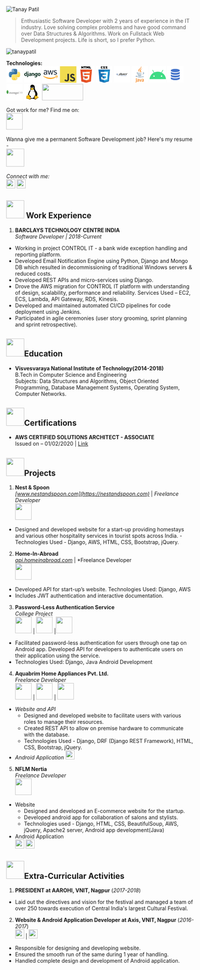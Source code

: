
![Tanay Patil](https://drive.google.com/uc?export=view&id=1BWx307vyjLDtaFCjiLUzX9Q2hjlTyjh1)
> Enthusiastic Software Developer with 2 years of experience in the IT industry. Love solving complex problems and have good command over Data Structures & Algorithms. Work on Fullstack Web Development projects. Life is short, so I prefer Python.

<p align="left"> <img src="https://komarev.com/ghpvc/?username=tanaypatil" alt="tanaypatil" /> </p>

**Technologies:**  
<img height="44" width="44" src="https://raw.githubusercontent.com/github/explore/80688e429a7d4ef2fca1e82350fe8e3517d3494d/topics/python/python.png" /> <img height="44" width="44" src="https://raw.githubusercontent.com/github/explore/80688e429a7d4ef2fca1e82350fe8e3517d3494d/topics/django/django.png" /> <img height="44" width="44" src="https://raw.githubusercontent.com/github/explore/fbceb94436312b6dacde68d122a5b9c7d11f9524/topics/aws/aws.png" /> <img height="44" width="44" src="https://raw.githubusercontent.com/github/explore/80688e429a7d4ef2fca1e82350fe8e3517d3494d/topics/javascript/javascript.png" /> <img height="44" width="44" src="https://raw.githubusercontent.com/github/explore/80688e429a7d4ef2fca1e82350fe8e3517d3494d/topics/html/html.png" /> <img height="44" width="44" src="https://raw.githubusercontent.com/github/explore/80688e429a7d4ef2fca1e82350fe8e3517d3494d/topics/css/css.png" /> <img height="44" width="44" src="https://raw.githubusercontent.com/github/explore/80688e429a7d4ef2fca1e82350fe8e3517d3494d/topics/jquery/jquery.png" /> <img height="44" width="44" src="https://raw.githubusercontent.com/github/explore/80688e429a7d4ef2fca1e82350fe8e3517d3494d/topics/java/java.png" /> <img height="44" width="44" src="https://raw.githubusercontent.com/github/explore/80688e429a7d4ef2fca1e82350fe8e3517d3494d/topics/android/android.png" /> <img height="44" width="44" src="https://raw.githubusercontent.com/github/explore/80688e429a7d4ef2fca1e82350fe8e3517d3494d/topics/sql/sql.png" /> <img height="44" width="44" src="https://raw.githubusercontent.com/github/explore/80688e429a7d4ef2fca1e82350fe8e3517d3494d/topics/mongodb/mongodb.png" /> <img height="44" width="44" src="https://raw.githubusercontent.com/github/explore/80688e429a7d4ef2fca1e82350fe8e3517d3494d/topics/linux/linux.png" /> <img height="44" width="110" src="https://camo.githubusercontent.com/fe0c9ecc354db49a376fa2a68f26bebdc75df14d/68747470733a2f2f6a656e6b696e732e696f2f73697465732f64656661756c742f66696c65732f6a656e6b696e735f6c6f676f2e706e67" />  

Got work for me? Find me on:  
[<img height="44" width="44" src="https://drive.google.com/uc?export=view&id=1ayOdrX-DzXqC8ZpYpSKiQg2b58OSfKg4" />](https://www.upwork.com/freelancers/~0177a14dcdaac614ad)  

Wanna give me a permanent Software Development job?  Here's my resume -   
[<img height="48" width="48" src="https://drive.google.com/uc?export=view&id=1bPE18l5P9c2fHAPkZuFa77hn7RRV5VIy" />](https://drive.google.com/file/d/1NwR8cl5_P1dIHw91jWUeN6jgkVWK6A9X/view?usp=sharing)

*Connect with me:*  
[<img height="24" width="24" src="https://drive.google.com/uc?export=view&id=10wRO-REAO-o0o-G5TIDStKCBz1IoIXLG" />](https://www.linkedin.com/in/tanay-patil/)   [<img height="24" width="24" src="https://drive.google.com/uc?export=view&id=1Zhagt7lppuiehZUranew3n29H_M_WbUV" />](https://www.facebook.com/tanay.patil.5205/)

## <img height="48" width="48" src="https://drive.google.com/uc?export=view&id=1uPDTpP4djPBLWSF7GbM8SQtln0Pd7GUs" /> Work Experience 

 1. **BARCLAYS TECHNOLOGY CENTRE INDIA**  
 *Software Developer | 2018-Current*
 - Working in project CONTROL IT - a bank wide exception handling and reporting platform.
- Developed Email Notification Engine using Python, Django and Mongo DB which resulted in decommissioning of traditional Windows servers & reduced costs.
- Developed REST APIs and micro-services using Django.
- Drove the AWS migration for CONTROL IT platform with understanding of design, scalability, performance and reliability. Services Used – EC2, ECS, Lambda, API Gateway, RDS, Kinesis.
- Developed and maintained automated CI/CD pipelines for code deployment using Jenkins.
- Participated in agile ceremonies (user story grooming, sprint planning and sprint retrospective).

## <img height="48" width="48" src="https://drive.google.com/uc?export=view&id=1jGA0H8B8AWASBbEycbf4m1_MBuZPSSH_" />Education

 - **Visvesvaraya National Institute of Technology(2014-2018)**  
 B.Tech in Computer Science and Engineering  
 Subjects: Data Structures and Algorithms, Object Oriented Programming, Database Management Systems, Operating System, Computer Networks.

## <img height="48" width="48" src="https://drive.google.com/uc?export=view&id=1RFJfZs5SwyLDDgpeiZ1iMmhBca9lpft9" />Certifications

 - **AWS CERTIFIED SOLUTIONS ARCHITECT - ASSOCIATE**  
Issued on – 01/02/2020 | [Link](https://www.youracclaim.com/badges/91d79ece-d5e3-4626-afac-54a8261c7a1e/linked_in_profile)

## <img height="48" width="48" src="https://drive.google.com/uc?export=view&id=1Qp1OPhauXLumIJ_WZgVWyp4vAU0grCfx" />Projects

 1. **Nest & Spoon**  
    *[www.nestandspoon.com](https://nestandspoon.com)* | *Freelance Developer*  
    <img height="44" width="44" src="https://drive.google.com/uc?export=view&id=1-pONXOkvaUQJIGV3mQVLvF4JvViL743u" />
   - Designed and developed website for a start-up providing homestays and various other hospitality services in tourist spots across India.
    - Technologies Used - Django, AWS, HTML, CSS, Bootstrap, jQuery.

 2. **Home-In-Abroad**  
 *[api.homeinabroad.com](https://api.homeinabroad.com/docs/)* | *Freelance Developer  
     <img height="44" width="44" src="https://drive.google.com/uc?export=view&id=1Qwy5I95POTlveMSSsGJxgJJ5nF1zqPZo" />
 - Developed API for start-up’s website. Technologies Used: Django, AWS
- Includes JWT authentication and interactive documentation.

3. **Password-Less Authentication Service**  
*College Project*   
<img height="44" width="44" src="https://drive.google.com/uc?export=view&id=1-pONXOkvaUQJIGV3mQVLvF4JvViL743u" /> | <img height="44" width="44" src="https://drive.google.com/uc?export=view&id=1Qwy5I95POTlveMSSsGJxgJJ5nF1zqPZo" /> |<img height="44" width="44" src="https://drive.google.com/uc?export=view&id=1BWLh9zLNFHCGr9nzE4m_a7wVC-sqgd-o" />
- Facilitated password-less authentication for users through one tap on Android app. Developed API for developers to authenticate users on their application using the service.
- Technologies Used: Django, Java Android Development

4. **Aquabrim Home Appliances Pvt. Ltd.**  
*Freelance Developer*  
<img height="44" width="44" src="https://drive.google.com/uc?export=view&id=1-pONXOkvaUQJIGV3mQVLvF4JvViL743u" /> | <img height="44" width="44" src="https://drive.google.com/uc?export=view&id=1Qwy5I95POTlveMSSsGJxgJJ5nF1zqPZo" /> |    <img height="44" width="44" src="https://drive.google.com/uc?export=view&id=1BWLh9zLNFHCGr9nzE4m_a7wVC-sqgd-o" />
 - *Website  and API*
    - Designed and developed website to facilitate users with various roles to   manage their resources.
    - Created REST API to allow on premise hardware to communicate with the database.
   - Technologies Used - Django, DRF (Django REST Framework), HTML, CSS, Bootstrap, jQuery.
- *Android Application*
  [<img height="24" width="24" src="https://drive.google.com/uc?export=view&id=1ONJsEOPIUkCuoGLZLfVHKItQNK6noLX4" />](https://github.com/tanaypatil/aquabrim-app)

5. **NFLM Nertia**  
*Freelance Developer*  
    <img height="44" width="44" src="https://drive.google.com/uc?export=view&id=1-pONXOkvaUQJIGV3mQVLvF4JvViL743u" />
 - Website
     - Designed and developed an E-commerce website for the startup.
     - Developed android app for collaboration of salons and stylists.
     - Technologies used - Django, HTML, CSS, BeautifulSoup, AWS, jQuery, Apache2 server, Android app development(Java)
- Android Application  
   [<img height="24" width="24" src="https://drive.google.com/uc?export=view&id=1keKKrUrlDe6Bel2ZtK7haAxdNR8_fC1i" />](https://play.google.com/store/apps/details?id=com.developer.tanay.nertia&hl=en) [<img height="24" width="24" src="https://drive.google.com/uc?export=view&id=1ONJsEOPIUkCuoGLZLfVHKItQNK6noLX4" />](https://github.com/tanaypatil/nertia-app)

## <img height="48" width="48" src="https://drive.google.com/uc?export=view&id=19NujMuLRBIo6HlDvJwldwmXUNdppN4Nk" />Extra-Curricular Activities

 1. **PRESIDENT at AAROHI, VNIT, Nagpur** (*2017-2018*)
  - Laid out the directives and vision for the festival and managed a team of over 250 towards execution of Central India's largest Cultural Festival.

2. **Website & Android Application Developer at Axis, VNIT, Nagpur**  (*2016-2017*)  
[<img height="24" width="24" src="https://drive.google.com/uc?export=view&id=1keKKrUrlDe6Bel2ZtK7haAxdNR8_fC1i" />](https://play.google.com/store/apps/details?id=com.developer.tanaypatil.axis2016&hl=en) | [<img height="24" width="24" src="https://drive.google.com/uc?export=view&id=1ONJsEOPIUkCuoGLZLfVHKItQNK6noLX4" />](https://github.com/tanaypatil/axis-website)
 - Responsible for designing and developing website. 
 - Ensured the smooth run of the same during 1 year of handling.
 - Handled complete design and development of Android application.

